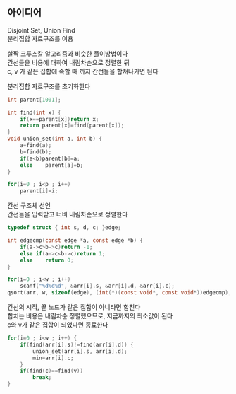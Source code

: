 ## 아이디어
Disjoint Set, Union Find  
분리집합 자료구조를 이용  
  
살짝 크루스칼 알고리즘과 비슷한 풀이방법이다  
간선들을 비용에 대하여 내림차순으로 정렬한 뒤  
c, v 가 같은 집합에 속할 때 까지 간선들을 합쳐나가면 된다  
  
분리집합 자료구조를 초기화한다
```c
int parent[1001];

int find(int x) { 
	if(x==parent[x])return x;
	return parent[x]=find(parent[x]);
}
void union_set(int a, int b) {
	a=find(a);
	b=find(b);
	if(a<b)parent[b]=a;
	else	parent[a]=b;
}

for(i=0 ; i<p ; i++)
	parent[i]=i;
```
간선 구조체 선언  
간선들을 입력받고 너비 내림차순으로 정렬한다
```c
typedef struct { int s, d, c; }edge;

int edgecmp(const edge *a, const edge *b) {
	if(a->c>b->c)return -1;
	else if(a->c<b->c)return 1;
	else	return 0;
}

for(i=0 ; i<w ; i++)
	scanf("%d%d%d", &arr[i].s, &arr[i].d, &arr[i].c);
qsort(arr, w, sizeof(edge), (int(*)(const void*, const void*))edgecmp);
```
간선의 시작, 끝 노드가 같은 집합이 아니라면 합친다  
합치는 비용은 내림차순 정렬했으므로, 지금까지의 최소값이 된다  
c와 v가 같은 집합이 되었다면 종료한다
```c
for(i=0 ; i<w ; i++) {
	if(find(arr[i].s)!=find(arr[i].d)) {
		union_set(arr[i].s, arr[i].d);
		min=arr[i].c;
	}
	if(find(c)==find(v))
		break;
}
```
